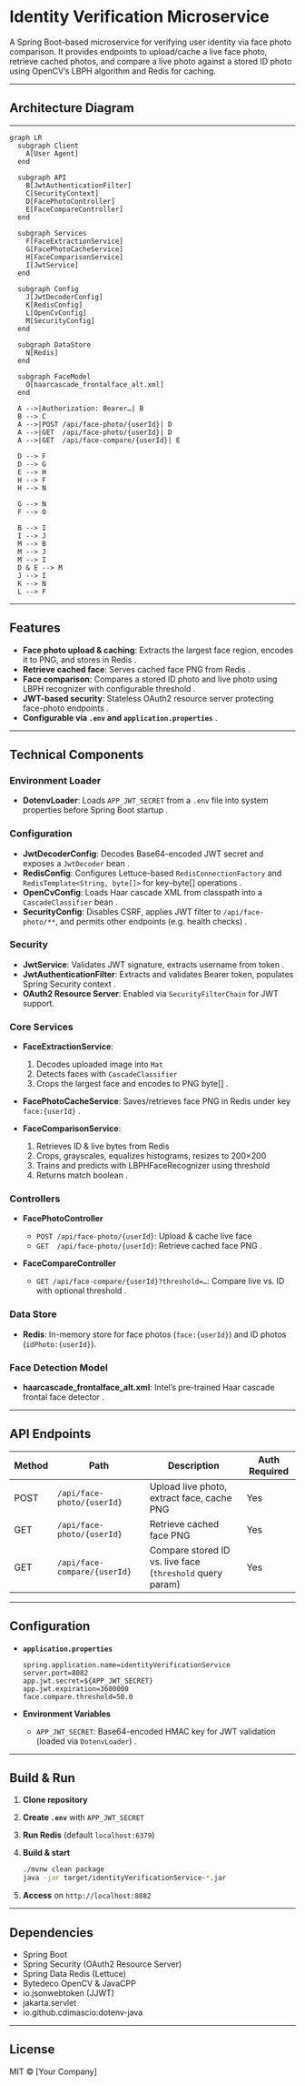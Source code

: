 # Identity Verification Microservice

A Spring Boot–based microservice for verifying user identity via face photo comparison. It provides endpoints to upload/cache a live face photo, retrieve cached photos, and compare a live photo against a stored ID photo using OpenCV’s LBPH algorithm and Redis for caching.

---

## Architecture Diagram

---

```mermaid
graph LR
  subgraph Client
    A[User Agent]
  end

  subgraph API
    B[JwtAuthenticationFilter]
    C[SecurityContext]
    D[FacePhotoController]
    E[FaceCompareController]
  end

  subgraph Services
    F[FaceExtractionService]
    G[FacePhotoCacheService]
    H[FaceComparisonService]
    I[JwtService]
  end

  subgraph Config
    J[JwtDecoderConfig]
    K[RedisConfig]
    L[OpenCvConfig]
    M[SecurityConfig]
  end

  subgraph DataStore
    N[Redis]
  end

  subgraph FaceModel
    O[haarcascade_frontalface_alt.xml]
  end

  A -->|Authorization: Bearer…| B
  B --> C
  A -->|POST /api/face-photo/{userId}| D
  A -->|GET  /api/face-photo/{userId}| D
  A -->|GET  /api/face-compare/{userId}| E

  D --> F
  D --> G
  E --> H
  H --> F
  H --> N

  G --> N
  F --> O

  B --> I
  I --> J
  M --> B
  M --> J
  M --> I
  D & E --> M
  J --> I
  K --> N
  L --> F
````
---

## Features

* **Face photo upload & caching**: Extracts the largest face region, encodes it to PNG, and stores in Redis .
* **Retrieve cached face**: Serves cached face PNG from Redis .
* **Face comparison**: Compares a stored ID photo and live photo using LBPH recognizer with configurable threshold .
* **JWT-based security**: Stateless OAuth2 resource server protecting face-photo endpoints .
* **Configurable via `.env` and `application.properties`** .

---

## Technical Components

### Environment Loader

* **DotenvLoader**: Loads `APP_JWT_SECRET` from a `.env` file into system properties before Spring Boot startup .

### Configuration

* **JwtDecoderConfig**: Decodes Base64-encoded JWT secret and exposes a `JwtDecoder` bean .
* **RedisConfig**: Configures Lettuce-based `RedisConnectionFactory` and `RedisTemplate<String, byte[]>` for key–byte\[] operations .
* **OpenCvConfig**: Loads Haar cascade XML from classpath into a `CascadeClassifier` bean .
* **SecurityConfig**: Disables CSRF, applies JWT filter to `/api/face-photo/**`, and permits other endpoints (e.g. health checks) .

### Security

* **JwtService**: Validates JWT signature, extracts username from token .
* **JwtAuthenticationFilter**: Extracts and validates Bearer token, populates Spring Security context .
* **OAuth2 Resource Server**: Enabled via `SecurityFilterChain` for JWT support.

### Core Services

* **FaceExtractionService**:

    1. Decodes uploaded image into `Mat`
    2. Detects faces with `CascadeClassifier`
    3. Crops the largest face and encodes to PNG byte\[] .
* **FacePhotoCacheService**: Saves/retrieves face PNG in Redis under key `face:{userId}` .
* **FaceComparisonService**:

    1. Retrieves ID & live bytes from Redis
    2. Crops, grayscales, equalizes histograms, resizes to 200×200
    3. Trains and predicts with LBPHFaceRecognizer using threshold
    4. Returns match boolean .

### Controllers

* **FacePhotoController**

    * `POST /api/face-photo/{userId}`: Upload & cache live face
    * `GET  /api/face-photo/{userId}`: Retrieve cached face PNG .
* **FaceCompareController**

    * `GET /api/face-compare/{userId}?threshold=…`: Compare live vs. ID with optional threshold .

### Data Store

* **Redis**: In-memory store for face photos (`face:{userId}`) and ID photos (`idPhoto:{userId}`).

### Face Detection Model

* **haarcascade\_frontalface\_alt.xml**: Intel’s pre-trained Haar cascade frontal face detector .

---

## API Endpoints

| Method | Path                         | Description                                               | Auth Required |
| ------ | ---------------------------- | --------------------------------------------------------- | ------------- |
| POST   | `/api/face-photo/{userId}`   | Upload live photo, extract face, cache PNG                | Yes           |
| GET    | `/api/face-photo/{userId}`   | Retrieve cached face PNG                                  | Yes           |
| GET    | `/api/face-compare/{userId}` | Compare stored ID vs. live face (`threshold` query param) | Yes           |

---

## Configuration

* **`application.properties`**

  ```properties
  spring.application.name=identityVerificationService
  server.port=8082
  app.jwt.secret=${APP_JWT_SECRET}
  app.jwt.expiration=3600000
  face.compare.threshold=50.0
  ```

* **Environment Variables**

    * `APP_JWT_SECRET`: Base64-encoded HMAC key for JWT validation (loaded via `DotenvLoader`) .

---

## Build & Run

1. **Clone repository**
2. **Create `.env`** with `APP_JWT_SECRET`
3. **Run Redis** (default `localhost:6379`)
4. **Build & start**

   ```bash
   ./mvnw clean package
   java -jar target/identityVerificationService-*.jar
   ```
5. **Access** on `http://localhost:8082`

---

## Dependencies

* Spring Boot
* Spring Security (OAuth2 Resource Server)
* Spring Data Redis (Lettuce)
* Bytedeco OpenCV & JavaCPP
* io.jsonwebtoken (JJWT)
* jakarta.servlet
* io.github.cdimascio\:dotenv-java

---

## License

MIT © \[Your Company]

```
```
